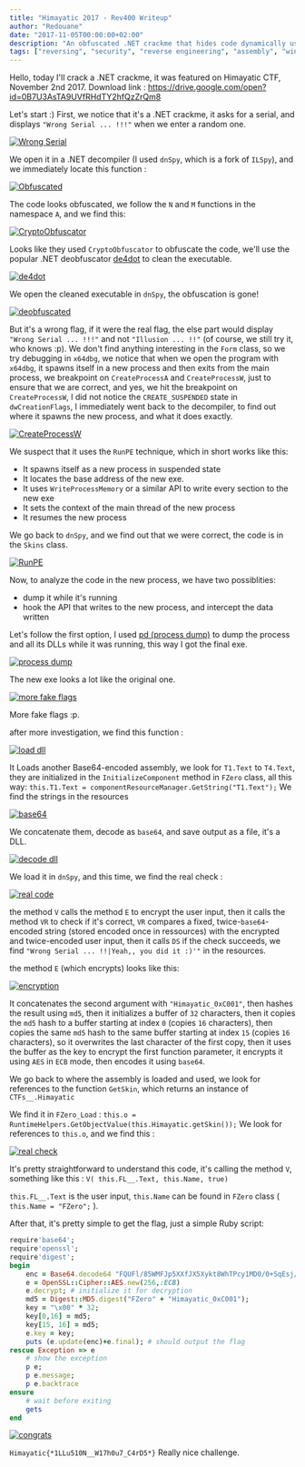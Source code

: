 ```yaml
---
title: "Himayatic 2017 - Rev400 Writeup"
author: "Redouane"
date: "2017-11-05T00:00:00+02:00"
description: "An obfuscated .NET crackme that hides code dynamically using RunPE and other techniques"
tags: ["reversing", "security", "reverse engineering", "assembly", "windows", "writeup"]
---
```

Hello, today I'll crack a .NET crackme, it was featured on Himayatic CTF, November 2nd 2017.
Download link : https://drive.google.com/open?id=0B7U3AsTA9UVfRHdTY2hfQzZrQm8

Let's start :)
First, we notice that it's a .NET crackme, it asks for a serial, and displays ``"Wrong Serial ... !!!"`` when we enter a random one.

[![Wrong Serial](https://res.cloudinary.com/dik00g2mh/image/upload/v1558109597/himayatic17_rev400/wrong_serial_amajtp.png)](https://res.cloudinary.com/dik00g2mh/image/upload/v1558109597/himayatic17_rev400/wrong_serial_amajtp.png)

We open it in a .NET decompiler (I used ``dnSpy``, which is a fork of ``ILSpy``), and we immediately locate this function :
 
[![Obfuscated](https://res.cloudinary.com/dik00g2mh/image/upload/v1558109597/himayatic17_rev400/obfuscated_ir2vqf.png)](https://res.cloudinary.com/dik00g2mh/image/upload/v1558109597/himayatic17_rev400/obfuscated_ir2vqf.png)

The code looks obfuscated, we follow the ``N`` and ``M`` functions in the namespace ``A``, and we find this:

[![CryptoObfuscator](https://res.cloudinary.com/dik00g2mh/image/upload/v1558109592/himayatic17_rev400/cryptoobfuscator_dckoxz.png)](https://res.cloudinary.com/dik00g2mh/image/upload/v1558109592/himayatic17_rev400/cryptoobfuscator_dckoxz.png)

Looks like they used ``CryptoObfuscator`` to obfuscate the code, we'll use the popular .NET deobfuscator [de4dot](https://github.com/0xd4d/de4dot) to clean the executable.

[![de4dot](https://res.cloudinary.com/dik00g2mh/image/upload/v1558109580/himayatic17_rev400/de4dot_m4uxpr.png)](https://res.cloudinary.com/dik00g2mh/image/upload/v1558109580/himayatic17_rev400/de4dot_m4uxpr.png)

We open the cleaned executable in ``dnSpy``, the obfuscation is gone!

[![deobfuscated](https://res.cloudinary.com/dik00g2mh/image/upload/v1558109589/himayatic17_rev400/deobfuscated_bqpjzj.png)](https://res.cloudinary.com/dik00g2mh/image/upload/v1558109589/himayatic17_rev400/deobfuscated_bqpjzj.png)

But it's a wrong flag, if it were the real flag, the else part would display ``"Wrong Serial ... !!!"`` and not ``"Illusion ... !!"`` (of course, we still try it, who knows :p).
We don't find anything interesting in the ``Form`` class, so we try debugging in ``x64dbg``, we notice that when we open the program with ``x64dbg``, it spawns itself in a new process and then exits from the main process, we breakpoint on ``CreateProcessA`` and ``CreateProcessW``, just to ensure that we are correct, and yes, we hit the breakpoint on ``CreateProcessW``, I did not notice the ``CREATE_SUSPENDED`` state in ``dwCreationFlags``, I immediately went back to the decompiler, to find out where it spawns the new process, and what it does exactly.

[![CreateProcessW](https://res.cloudinary.com/dik00g2mh/image/upload/v1558109599/himayatic17_rev400/createprocessw_tbtofd.png)](https://res.cloudinary.com/dik00g2mh/image/upload/v1558109599/himayatic17_rev400/createprocessw_tbtofd.png)

We suspect that it uses the ``RunPE`` technique, which in short works like this:
- It spawns itself as a new process in suspended state
- It locates the base address of the new exe.
- It uses ``WriteProcessMemory`` or a similar API to write every section to the new exe
- It sets the context of the main thread of the new process
- It resumes the new process

We go back to ``dnSpy``, and we find out that we were correct, the code is in the ``Skins`` class.

[![RunPE](https://res.cloudinary.com/dik00g2mh/image/upload/v1558109615/himayatic17_rev400/runpe_fzwxiw.png)](https://res.cloudinary.com/dik00g2mh/image/upload/v1558109615/himayatic17_rev400/runpe_fzwxiw.png)

Now, to analyze the code in the new process, we have two possiblities:
- dump it while it's running
- hook the API that writes to the new process, and intercept the data written

Let's follow the first option, I used [pd (process dump)](http://split-code.com/processdump.html) to dump the process and all its DLLs while it was running, this way I got the final exe.

[![process dump](https://res.cloudinary.com/dik00g2mh/image/upload/v1558109608/himayatic17_rev400/procdump_nonkkb.png)](https://res.cloudinary.com/dik00g2mh/image/upload/v1558109608/himayatic17_rev400/procdump_nonkkb.png)

The new exe looks a lot like the original one.

[![more fake flags](https://res.cloudinary.com/dik00g2mh/image/upload/v1558109609/himayatic17_rev400/more_fake_flags_iookp8.png)](https://res.cloudinary.com/dik00g2mh/image/upload/v1558109609/himayatic17_rev400/more_fake_flags_iookp8.png)

More fake flags :p.

after more investigation, we find this function :

[![load dll](https://res.cloudinary.com/dik00g2mh/image/upload/v1558109595/himayatic17_rev400/loaddll_wew2xr.png)](https://res.cloudinary.com/dik00g2mh/image/upload/v1558109595/himayatic17_rev400/loaddll_wew2xr.png)

It Loads another Base64-encoded assembly, we look for ``T1.Text`` to ``T4.Text``, they are initialized in the ``InitializeComponent`` method in ``FZero`` class, all this way:
``this.T1.Text = componentResourceManager.GetString("T1.Text");``
We find the strings in the resources

[![base64](https://res.cloudinary.com/dik00g2mh/image/upload/v1558109591/himayatic17_rev400/base64_zqczfy.png)](https://res.cloudinary.com/dik00g2mh/image/upload/v1558109591/himayatic17_rev400/base64_zqczfy.png)

We concatenate them, decode as ``base64``, and save output as a file, it's a DLL.

[![decode dll](https://res.cloudinary.com/dik00g2mh/image/upload/v1558109588/himayatic17_rev400/decode_dll_zwyb0c.png)](https://res.cloudinary.com/dik00g2mh/image/upload/v1558109588/himayatic17_rev400/decode_dll_zwyb0c.png)

We load it in ``dnSpy``, and this time, we find the real check :

[![real code](https://res.cloudinary.com/dik00g2mh/image/upload/v1558109615/himayatic17_rev400/real_code_acrdxu.png)](https://res.cloudinary.com/dik00g2mh/image/upload/v1558109615/himayatic17_rev400/real_code_acrdxu.png)
 
the method ``V`` calls the method ``E`` to encrypt the user input, then it calls the method ``VR`` to check if it's correct, ``VR`` compares a fixed, twice-``base64``-encoded string (stored encoded once in ressources) with the encrypted and twice-encoded user input, then it calls ``DS`` if the check succeeds, we find ``"Wrong Serial ... !!|Yeah,, you did it :)'"`` in the resources.

the method ``E`` (which encrypts) looks like this:

[![encryption](https://res.cloudinary.com/dik00g2mh/image/upload/v1558109595/himayatic17_rev400/encrypt_e1pwlo.png)](https://res.cloudinary.com/dik00g2mh/image/upload/v1558109595/himayatic17_rev400/encrypt_e1pwlo.png)

It concatenates the second argument with ``"Himayatic_0xC001"``, then hashes the result using ``md5``, then it initializes a buffer of ``32`` characters, then it copies the ``md5`` hash to a buffer starting at index ``0`` (copies ``16`` characters), then copies the same ``md5`` hash to the same buffer starting at index ``15`` (copies ``16`` characters), so it overwrites the last character of the first copy, then it uses the buffer as the key to encrypt the first function parameter, it encrypts it using ``AES`` in ``ECB`` mode, then encodes it using ``base64``.

We go back to where the assembly is loaded and used, we look for references to the function ``GetSkin``, which returns an instance of ``CTFs__.Himayatic``

We find it in ``FZero_Load`` : ``this.o = RuntimeHelpers.GetObjectValue(this.Himayatic.getSkin());``
We look for references to ``this.o``, and we find this :

[![real check](https://res.cloudinary.com/dik00g2mh/image/upload/v1558109608/himayatic17_rev400/real_check_d7vsvn.png)](https://res.cloudinary.com/dik00g2mh/image/upload/v1558109608/himayatic17_rev400/real_check_d7vsvn.png)

It's pretty straightforward to understand this code, it's calling the method ``V``, something like this : ``V( this.FL__.Text, this.Name, true)``

``this.FL__.Text`` is the user input, ``this.Name`` can be found in ``FZero`` class ( ``this.Name = "FZero";`` ).

After that, it's pretty simple to get the flag, just a simple Ruby script:

```ruby
require'base64';
require'openssl';
require'digest';
begin
	enc = Base64.decode64 "FQUFl/85WMFJp5XXfJX5Xykt8WhTPcy1MD0/0+SqEsj/IdMrolb3Haaq9yiZvcuH";
	e = OpenSSL::Cipher::AES.new(256,:ECB)
	e.decrypt; # initialize it for decryption
	md5 = Digest::MD5.digest("FZero" + "Himayatic_0xC001");
	key = "\x00" * 32;
	key[0,16] = md5;
	key[15, 16] = md5;
	e.key = key;	
	puts (e.update(enc)+e.final); # should output the flag
rescue Exception => e
	# show the exception
    p e;
    p e.message;
    p e.backtrace
ensure
	# wait before exiting
    gets
end
```

[![congrats](https://res.cloudinary.com/dik00g2mh/image/upload/v1558109587/himayatic17_rev400/we_did_it_ahceyx.png)](https://res.cloudinary.com/dik00g2mh/image/upload/v1558109587/himayatic17_rev400/we_did_it_ahceyx.png)

``Himayatic{*1LLu510N__W17h0u7_C4rD5*}``
Really nice challenge.

